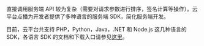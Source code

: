 直接调用服务端 API 较为复杂（需要对请求参数进行排序，签名计算等操作）。云平台点播为开发者提供了多种语言的服务端 SDK，简化服务端开发。

目前，云平台共支持 PHP，Python，Java，.NET 和 Node.js 这几种语言的 SDK，各语言 SDK 的文档和下载入口请参见[这里](/document/developer-resource)。

